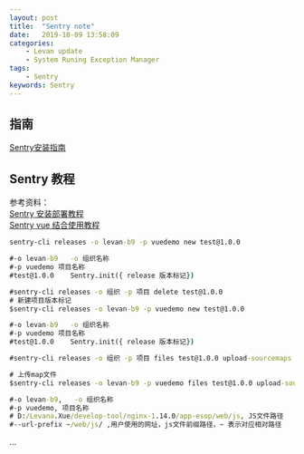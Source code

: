 ```yaml
---
layout: post  
title:  "Sentry note"  
date:   2019-10-09 13:58:09
categories: 
    - Levan update
    - System Runing Exception Manager
tags: 
    - Sentry
keywords: Sentry  
---
```

## 指南

[Sentry安装指南](https://docs.sentry.io/server/installation/docker/)

## Sentry 教程

参考资料：  
[Sentry 安装部署教程](https://juejin.im/post/5b55c33ae51d45198f5c7a91)  
[Sentry vue 结合使用教程](https://juejin.im/post/5cc2b8b9e51d456e40377319)

<!--more -->

```cmd
sentry-cli releases -o levan-b9 -p vuedemo new test@1.0.0

#-o levan-b9   -o 组织名称
#-p vuedemo 项目名称
#test@1.0.0    Sentry.init({ release 版本标记})

```

```cmd
#sentry-cli releases -o 组织 -p 项目 delete test@1.0.0
# 新建项目版本标记
$sentry-cli releases -o levan-b9 -p vuedemo new test@1.0.0

#-o levan-b9   -o 组织名称
#-p vuedemo 项目名称
#test@1.0.0    Sentry.init({ release 版本标记})
```

```cmd
#sentry-cli releases -o 组织 -p 项目 files test@1.0.0 upload-sourcemaps js文件所在目录 --url-prefix 线上资源URI

# 上传map文件
$sentry-cli releases -o levan-b9 -p vuedemo files test@1.0.0 upload-sourcemaps  D:/Levana.Xue/develop-tool/nginx-1.14.0/app-esop/web/js  --url-prefix ~/web/js/

#-o levan-b9,   -o 组织名称
#-p vuedemo, 项目名称
# D:/Levana.Xue/develop-tool/nginx-1.14.0/app-esop/web/js, JS文件路径
#--url-prefix ~/web/js/ ,用户使用的网址，js文件前缀路径，~ 表示对应相对路径
```

...
